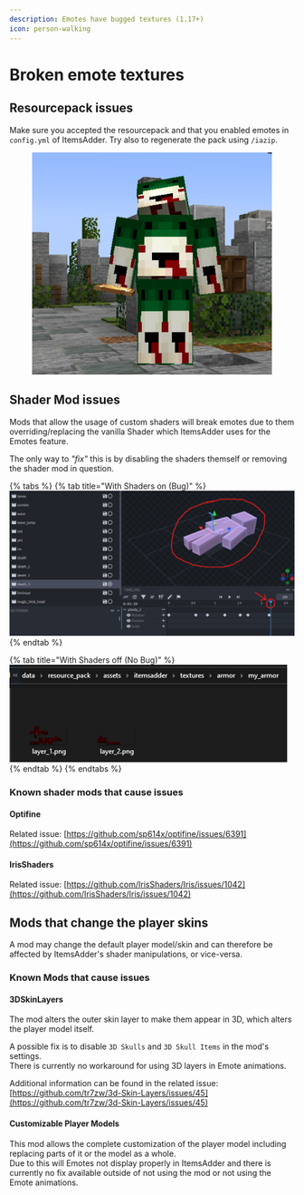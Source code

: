 ```yaml
---
description: Emotes have bugged textures (1.17+)
icon: person-walking
---
```


# Broken emote textures

## Resourcepack issues

Make sure you accepted the resourcepack and that you enabled emotes in `config.yml` of ItemsAdder. Try also to regenerate the pack using `/iazip`.

<figure><img src="../.gitbook/assets/image (3) (1).png" alt=""><figcaption></figcaption></figure>

## Shader Mod issues

Mods that allow the usage of custom shaders will break emotes due to them overriding/replacing the vanilla Shader which ItemsAdder uses for the Emotes feature.

The only way to _"fix"_ this is by disabling the shaders themself or removing the shader mod in question.

{% tabs %}
{% tab title="With Shaders on (Bug)" %}
![shader bug](<../.gitbook/assets/image (75).png>)
{% endtab %}

{% tab title="With Shaders off (No Bug)" %}
![no shader bug](<../.gitbook/assets/image (127).png>)
{% endtab %}
{% endtabs %}

### Known shader mods that cause issues

#### Optifine

Related issue: [https://github.com/sp614x/optifine/issues/6391](https://github.com/sp614x/optifine/issues/6391)

#### IrisShaders

Related issue: [https://github.com/IrisShaders/Iris/issues/1042](https://github.com/IrisShaders/Iris/issues/1042)

## Mods that change the player skins

A mod may change the default player model/skin and can therefore be affected by ItemsAdder's shader manipulations, or vice-versa.

### Known Mods that cause issues

#### 3DSkinLayers

The mod alters the outer skin layer to make them appear in 3D, which alters the player model itself.

A possible fix is to disable `3D Skulls` and `3D Skull Items` in the mod's settings.\
There is currently no workaround for using 3D layers in Emote animations.

Additional information can be found in the related issue: [https://github.com/tr7zw/3d-Skin-Layers/issues/45](https://github.com/tr7zw/3d-Skin-Layers/issues/45)

#### Customizable Player Models

This mod allows the complete customization of the player model including replacing parts of it or the model as a whole.\
Due to this will Emotes not display properly in ItemsAdder and there is currently no fix available outside of not using the mod or not using the Emote animations.
